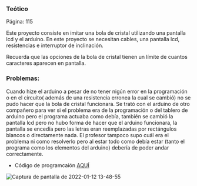 ### Teótico
Página: 115

 Este proyecto consiste en imitar una bola de cristal utilizando una pantalla lcd y el arduino. En este proyecto se necesitan cables, una pantalla lcd,
 resistencias e interruptor de inclinación. 
 
 Recuerda que las opciones de la bola de cristal tienen un límite de cuantos caracteres aparecen en pantalla.
 
 ### Problemas:
 
 Cuando hize el arduino a pesar de no tener nigún error en la programación o en el circuito( además de una resistencia erronea la cual se cambió) no se pudo
 hacer que la bola de cristal funcionara. Se trató con el arduino de otro compañero para ver si el problema era de la programación o del tablero de arduino pero el programa 
 actuaba como debía, también se cambió la pantalla lcd pero no hubo forma de hacer que el arduino funcionara, la pantalla se encedía pero las letras eran reemplazadas por rectángulos blancos
 o directamente nada. El profesor tampoco supo cuál era el problema ni como resolverlo pero al estar todo como debía estar (tanto el programa como los elementos del arduino) debería
 de poder andar correctamente. 
 
 - Código de programcaión [AQUÍ](https://github.com/jjksimp/arduino/blob/main/Bola_de_cristal.ino) 

![Captura de pantalla de 2022-01-12 13-48-55](https://user-images.githubusercontent.com/90753482/149143556-89d636dd-9daa-4953-9dd4-0e0253a4a2df.png)

